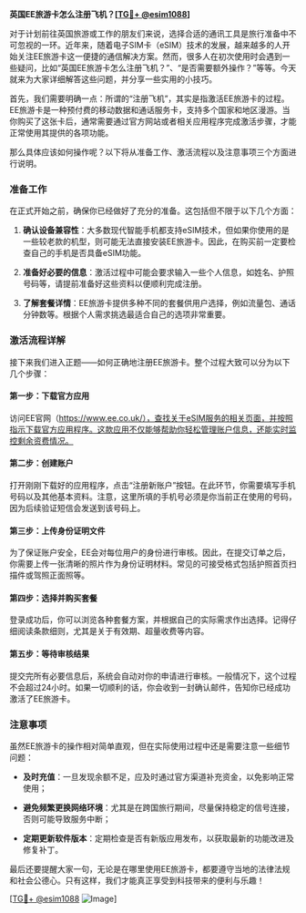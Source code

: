 **英国EE旅游卡怎么注册飞机？[[TG💪+ @esim1088](https://t.me/s/esim1088)]**

对于计划前往英国旅游或工作的朋友们来说，选择合适的通讯工具是旅行准备中不可忽视的一环。近年来，随着电子SIM卡（eSIM）技术的发展，越来越多的人开始关注EE旅游卡这一便捷的通信解决方案。然而，很多人在初次使用时会遇到一些疑问，比如“英国EE旅游卡怎么注册飞机？”、“是否需要额外操作？”等等。今天就来为大家详细解答这些问题，并分享一些实用的小技巧。

首先，我们需要明确一点：所谓的“注册飞机”，其实是指激活EE旅游卡的过程。EE旅游卡是一种预付费的移动数据和通话服务卡，支持多个国家和地区漫游。当你购买了这张卡后，通常需要通过官方网站或者相关应用程序完成激活步骤，才能正常使用其提供的各项功能。

那么具体应该如何操作呢？以下将从准备工作、激活流程以及注意事项三个方面进行说明。

### 准备工作

在正式开始之前，确保你已经做好了充分的准备。这包括但不限于以下几个方面：

1. **确认设备兼容性**：大多数现代智能手机都支持eSIM技术，但如果你使用的是一些较老款的机型，则可能无法直接安装EE旅游卡。因此，在购买前一定要检查自己的手机是否具备eSIM功能。
   
2. **准备好必要的信息**：激活过程中可能会要求输入一些个人信息，如姓名、护照号码等，请提前准备好这些资料以便顺利完成注册。

3. **了解套餐详情**：EE旅游卡提供多种不同的套餐供用户选择，例如流量包、通话分钟数等。根据个人需求挑选最适合自己的选项非常重要。

### 激活流程详解

接下来我们进入正题——如何正确地注册EE旅游卡。整个过程大致可以分为以下几个步骤：

#### 第一步：下载官方应用

访问EE官网（https://www.ee.co.uk/），查找关于eSIM服务的相关页面，并按照指示下载官方应用程序。这款应用不仅能够帮助你轻松管理账户信息，还能实时监控剩余资费情况。

#### 第二步：创建账户

打开刚刚下载好的应用程序，点击“注册新账户”按钮。在此环节，你需要填写手机号码以及其他基本资料。注意，这里所填的手机号必须是你当前正在使用的号码，因为后续验证短信会发送到该号码上。

#### 第三步：上传身份证明文件

为了保证账户安全，EE会对每位用户的身份进行审核。因此，在提交订单之后，你需要上传一张清晰的照片作为身份证明材料。常见的可接受格式包括护照首页扫描件或驾照正面照等。

#### 第四步：选择并购买套餐

登录成功后，你可以浏览各种套餐方案，并根据自己的实际需求作出选择。记得仔细阅读条款细则，尤其是关于有效期、超量收费等内容。

#### 第五步：等待审核结果

提交完所有必要信息后，系统会自动对你的申请进行审核。一般情况下，这个过程不会超过24小时。如果一切顺利的话，你会收到一封确认邮件，告知你已经成功激活了EE旅游卡。

### 注意事项

虽然EE旅游卡的操作相对简单直观，但在实际使用过程中还是需要注意一些细节问题：

- **及时充值**：一旦发现余额不足，应及时通过官方渠道补充资金，以免影响正常使用；
  
- **避免频繁更换网络环境**：尤其是在跨国旅行期间，尽量保持稳定的信号连接，否则可能导致服务中断；
  
- **定期更新软件版本**：定期检查是否有新版应用发布，以获取最新的功能改进及修复补丁。

最后还要提醒大家一句，无论是在哪里使用EE旅游卡，都要遵守当地的法律法规和社会公德心。只有这样，我们才能真正享受到科技带来的便利与乐趣！

[[TG💪+ @esim1088](https://t.me/s/esim1088) ![Image](https://i.postimg.cc/4NQfJmqS/Snipaste-2025-05-13-00-14-12.png)]